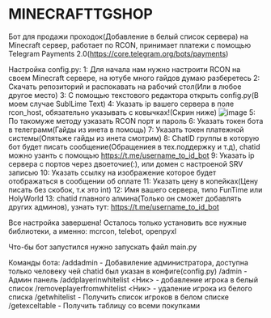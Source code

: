 # MINECRAFTTGSHOP

Бот для продажи проходок(Добавление в белый список сервера) на Minecraft сервер, работает по RCON, принимает платежи с помощью Telegram Payments 2.0(https://core.telegram.org/bots/payments)

Настройка config.py:
1: Для начала нам нужно настроити RCON на своем Minecraft сервере, на ютубе много гайдов думаю разберетесь
2: Скачать репозиторий и распокавать на рабочий стол(Или в любое другое место)
3: С помощью текстового редактора открыть config.py(В моем случае SublLime Text)
4: Указать ip вашего сервера в поле rcon_host, обязательно указывать с ковычках!(Скрин ниже)
![image](https://github.com/Herels2/MINECRAFTTGSHOP/assets/126122175/c99e66d2-c453-49bc-af7b-5316da567a38)
5: По такомуже методу узказать RCON порт и пароль
6: Указать токен бота в телеграмм(Гайды из инета в помощь)
7: Указать токен платежной системы(Опятьже гайды из инета смотрим)
8: ChatID группы в которую бот будет писать сообщение(Обращениея в тех.поддержку и т.д), chatid можно узанть с помощью https://t.me/username_to_id_bot
9: Указать ip сервера с портов через двоеточие(:), или домен с настроеной SRV записью
10: Указать ссылку на изображение которое будет отображаться в сообщении об оплате
11: Указать цену в копейках(Цену писать без скобок, т.к это int)
12: Имя вашего сервера, типо FunTime или HolyWorld
13: chatid главного алмина(Только он сможет добавлять других админов), узнать тут: https://t.me/username_to_id_bot

Все настройка завершена! Осталось только установить все нужные библиотеки, а именно: mcrcon, telebot, openpyxl

Что-бы бот запустился нужно запускать файл main.py

Команды бота:
/addadmin - Добавиление администратора, доступна только человеку чей chatid был указан в конфиге(config.py)
/admin - Админ панель
/addplayerinwhitelist <Ник> - добавление игрока в белый список
/removeplayerfromwhitelist <Ник> - удаление игрока из белого списка
/getwhitelist - Получить список игроков в белом списке
/getexceltable - Получить таблицу со всеми покупками
